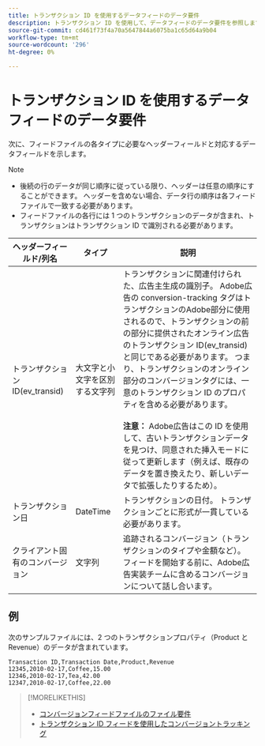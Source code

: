 ```yaml
---
title: トランザクション ID を使用するデータフィードのデータ要件
description: トランザクション ID を使用して、データフィードのデータ要件を参照します。
source-git-commit: cd461f73f4a70a5647844a6075ba1c65d64a9b04
workflow-type: tm+mt
source-wordcount: '296'
ht-degree: 0%

---
```


# トランザクション ID を使用するデータフィードのデータ要件

次に、フィードファイルの各タイプに必要なヘッダーフィールドと対応するデータフィールドを示します。

>[!NOTE]
>* 後続の行のデータが同じ順序に従っている限り、ヘッダーは任意の順序にすることができます。 ヘッダーを含めない場合、データ行の順序は各フィードファイルで一致する必要があります。
>* フィードファイルの各行には 1 つのトランザクションのデータが含まれ、トランザクションはトランザクション ID で識別される必要があります。


| ヘッダーフィールド/列名 | タイプ | 説明 |
| ---- | ---- | ---- |
| トランザクション ID(ev_transid) | 大文字と小文字を区別する文字列 | トランザクションに関連付けられた、広告主生成の識別子。 Adobe広告の conversion-tracking タグはトランザクションのAdobe部分に使用されるので、トランザクションの前の部分に提供されたオンライン広告のトランザクション ID(ev_transid) と同じである必要があります。 つまり、トランザクションのオンライン部分のコンバージョンタグには、一意のトランザクション ID のプロパティを含める必要があります。<br><br>**注意：** Adobe広告はこの ID を使用して、古いトランザクションデータを見つけ、同意された挿入モードに従って更新します（例えば、既存のデータを置き換えたり、新しいデータで拡張したりするため）。 |
| トランザクション日 | DateTime | トランザクションの日付。 トランザクションごとに形式が一貫している必要があります。 |
| クライアント固有のコンバージョン | 文字列 | 追跡されるコンバージョン（トランザクションのタイプや金額など）。 フィードを開始する前に、Adobe広告実装チームに含めるコンバージョンについて話し合います。 |

## 例

次のサンプルファイルには、2 つのトランザクションプロパティ（Product と Revenue）のデータが含まれています。

```
Transaction ID,Transaction Date,Product,Revenue
12345,2010-02-17,Coffee,15.00
12346,2010-02-17,Tea,42.00
12347,2010-02-17,Coffee,22.00
```

>[!MORELIKETHIS]
>
>* [コンバージョンフィードファイルのファイル要件](feed-file-requirements.md)
>* [トランザクション ID フィードを使用したコンバージョントラッキング](/help/search-social-commerce/tracking/feed-transaction-id.md)

